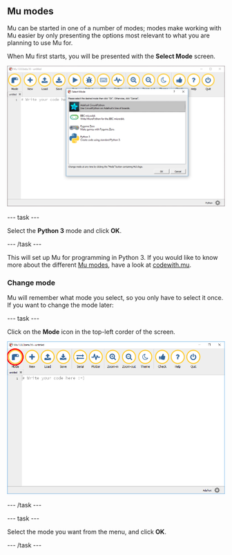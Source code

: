 ## Mu modes

Mu can be started in one of a number of modes; modes make working with Mu easier by only presenting the options most relevant to what you are planning to use Mu for.

When Mu first starts, you will be presented with the **Select Mode** screen.

![mu modes](images/mu_modes.PNG)

--- task ---

Select the **Python 3** mode and click **OK**.

--- /task ---

This will set up Mu for programming in Python 3. If you would like to know more about the different [Mu modes](https://codewith.mu/en/tutorials/1.0/modes), have a look at [codewith.mu](https://codewith.mu/en/tutorials/1.0/modes).

### Change mode

Mu will remember what mode you select, so you only have to select it once. If you want to change the mode later:

--- task ---

Click on the **Mode** icon in the top-left corder of the screen.

![mu change mode](images/mu_change_mode_annotated.PNG)

--- /task ---

--- task ---

Select the mode you want from the menu, and click **OK**.

--- /task ---

